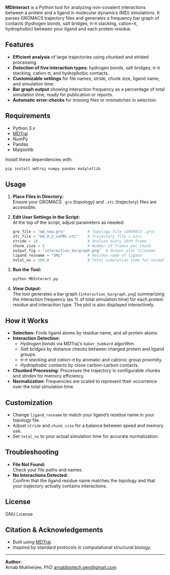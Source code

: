 **MDInteract** is a Python tool for analyzing non-covalent interactions between a protein and a ligand in molecular dynamics (MD) simulations. It parses GROMACS trajectory files and generates a frequency bar graph of contacts (hydrogen bonds, salt bridges, π-π stacking, cation-π, hydrophobic) between your ligand and each protein residue.

## Features

- **Efficient analysis** of large trajectories using chunked and strided processing.
- **Detection of five interaction types:** hydrogen bonds, salt bridges, π-π stacking, cation-π, and hydrophobic contacts.
- **Customizable settings** for file names, stride, chunk size, ligand name, and simulation time.
- **Bar graph output** showing interaction frequency as a percentage of total simulation time, ready for publication or reports.
- **Automatic error-checks** for missing files or mismatches in selection.

## Requirements

- Python 3.x
- [MDTraj](http://mdtraj.org/)
- NumPy
- Pandas
- Matplotlib

Install these dependencies with:
```bash
pip install mdtraj numpy pandas matplotlib
```

## Usage

1. **Place Files in Directory:**  
   Ensure your GROMACS `.gro` (topology) and `.xtc` (trajectory) files are accessible.

2. **Edit User Settings in the Script:**  
   At the top of the script, adjust parameters as needed:
   ```python
   gro_file = "md_new.gro"          # Topology file (GROMACS .gro)
   xtc_file = "md_0_2_noPBC.xtc"    # Trajectory file (.xtc)
   stride = 10                      # Analyze every 10th frame
   chunk_size = 5                   # Number of frames per chunk
   output_fig = "interaction_bargraph.png"  # Output plot filename
   ligand_resname = "UNL"           # Residue name of ligand
   total_ns = 100.0                 # Total simulation time for normalization (ns)
   ```

3. **Run the Tool:**
   ```bash
   python MDInteract.py
   ```

4. **View Output:**  
   The tool generates a bar graph (`interaction_bargraph.png`) summarizing the interaction frequency (as % of total simulation time) for each protein residue and interaction type. The plot is also displayed interactively.

## How it Works

- **Selection:** Finds ligand atoms by residue name, and all protein atoms.
- **Interaction Detection:**  
  - *Hydrogen bonds* via MDTraj's `baker_hubbard` algorithm.
  - *Salt bridges* by distance checks between charged protein and ligand groups.
  - *π-π stacking* and *cation-π* by aromatic and cationic group proximity.
  - *Hydrophobic contacts* by close carbon-carbon contacts.
- **Chunked Processing:** Processes the trajectory in configurable chunks and strides for memory efficiency.
- **Normalization:** Frequencies are scaled to represent their occurrence over the total simulation time.

## Customization

- Change `ligand_resname` to match your ligand’s residue name in your topology file.
- Adjust `stride` and `chunk_size` for a balance between speed and memory use.
- Set `total_ns` to your actual simulation time for accurate normalization.

## Troubleshooting

- **File Not Found:**  
  Check your file paths and names.
- **No Interactions Detected:**  
  Confirm that the ligand residue name matches the topology and that your trajectory actually contains interactions.

## License

GNU License

## Citation & Acknowledgements

- Built using [MDTraj](https://github.com/mdtraj/mdtraj).
- Inspired by standard protocols in computational structural biology.

---

**Author:**  
Arnab Mukherjee, PhD
arnabbiotech.gen@gmail.com
